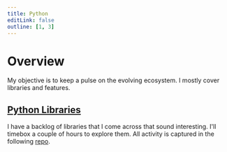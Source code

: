 ```yaml
---
title: Python
editLink: false
outline: [1, 3]
---
```

# Overview
My objective is to keep a pulse on the evolving ecosystem. I mostly cover libraries and features.

## [Python Libraries](./python-libraries) <Badge type="warning" text="not tutorials" />
I have a backlog of libraries that I come across that sound interesting. I'll timebox a couple of hours
to explore them. All activity is captured in the following [repo](https://github.com/lgarzia/library_explorations). 

